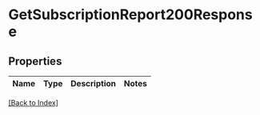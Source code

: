 # GetSubscriptionReport200Response

## Properties

Name | Type | Description | Notes
------------ | ------------- | ------------- | -------------

[[Back to Index]](../index.md)

